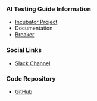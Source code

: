 ### AI Testing Guide Information
* [Incubator Project](#)
* Documentation
* [Breaker](#)

### Social Links
* [Slack Channel](https://join.slack.com/t/owasp/shared_invite/zt-2xh7welj5-ueQHlFJfmFPL_TKb4LCd6Q)

### Code Repository
* [GitHub](https://github.com/OWASP/www-project-ai-testing-guide/tree/main/Document)


